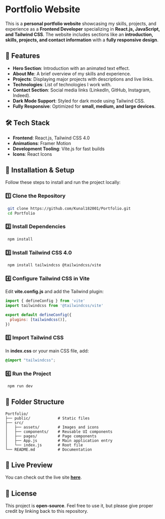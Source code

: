 # Portfolio Website

This is a **personal portfolio website** showcasing my skills, projects, and experience as a **Frontend Developer** specializing in **React.js, JavaScript, and Tailwind CSS**. The website includes sections like an **introduction, skills, projects, and contact information** with a **fully responsive design**.

## 🚀 Features

- **Hero Section**: Introduction with an animated text effect.
- **About Me**: A brief overview of my skills and experience.
- **Projects**: Displaying major projects with descriptions and live links.
- **Technologies**: List of technologies I work with.
- **Contact Section**: Social media links (LinkedIn, GitHub, Instagram, Indeed).
- **Dark Mode Support**: Styled for dark mode using Tailwind CSS.
- **Fully Responsive**: Optimized for **small, medium, and large devices**.

## 🛠 Tech Stack

- **Frontend**: React.js, Tailwind CSS 4.0
- **Animations**: Framer Motion
- **Development Tooling**: Vite.js for fast builds
- **Icons**: React Icons

## 🎨 Installation & Setup

Follow these steps to install and run the project locally:

### 1️⃣ Clone the Repository
```sh
 git clone https://github.com/Kunal182001/Portfolio.git
 cd Portfolio
```

### 2️⃣ Install Dependencies
```sh
 npm install
```

### 3️⃣ Install Tailwind CSS 4.0
```sh
 npm install tailwindcss @tailwindcss/vite
```

### 4️⃣ Configure Tailwind CSS in Vite
Edit **vite.config.js** and add the Tailwind plugin:
```js
import { defineConfig } from 'vite'
import tailwindcss from '@tailwindcss/vite'

export default defineConfig({
  plugins: [tailwindcss()],
})
```

### 5️⃣ Import Tailwind CSS
In **index.css** or your main CSS file, add:
```css
@import "tailwindcss";
```

### 6️⃣ Run the Project
```sh
 npm run dev
```

## 📁 Folder Structure

```
Portfolio/
├── public/            # Static files
├── src/
│   ├── assets/        # Images and icons
│   ├── components/    # Reusable UI components
│   ├── pages/         # Page components
│   ├── App.js         # Main application entry
│   └── index.js       # Root file
└── README.md          # Documentation
```

## 📌 Live Preview

You can check out the live site **[here](https://portfolio-kunals-projects-f02b0111.vercel.app/)**.

## 📝 License

This project is **open-source**. Feel free to use it, but please give proper credit by linking back to this repository.

